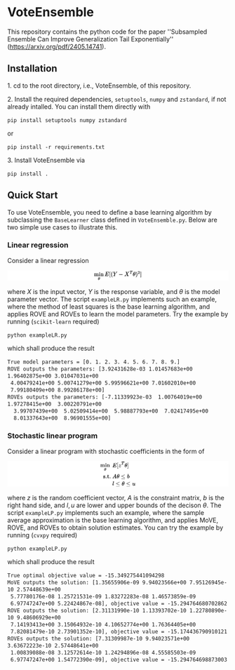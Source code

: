 # VoteEnsemble

This repository contains the python code for the paper ''Subsampled Ensemble Can Improve Generalization Tail Exponentially'' (https://arxiv.org/pdf/2405.14741).


## Installation
1.&nbsp;cd to the root directory, i.e., VoteEnsemble,  of this repository.

2.&nbsp;Install the required dependencies, `setuptools`, `numpy` and `zstandard`, if not already intalled. You can install them directly with
```
pip install setuptools numpy zstandard
```
or
```
pip install -r requirements.txt
```

3.&nbsp;Install VoteEnsemble via
```
pip install .
```
## Quick Start
To use VoteEnsemble, you need to define a base learning algorithm by subclassing the `BaseLearner` class defined in `VoteEnsemble.py`. Below are two simple use cases to illustrate this.
### Linear regression
Consider a linear regression
<!-- $$
\min_{\theta} E[(Y - X^T\theta)^2]
$$ -->

![Equation](./images/LR.png)

where $X$ is the input vector, $Y$ is the response variable, and $\theta$ is the model parameter vector. The script `exampleLR.py` implements such an example, where the method of least squares is the base learning algorithm, and applies $\mathsf{ROVE}$ and $\mathsf{ROVEs}$ to learn the model parameters. Try the example by running (`scikit-learn` required)
```
python exampleLR.py
```
which shall produce the result
```
True model parameters = [0. 1. 2. 3. 4. 5. 6. 7. 8. 9.]
ROVE outputs the parameters: [3.92431628e-03 1.01457683e+00 1.96402875e+00 3.01047031e+00
 4.00479241e+00 5.00741279e+00 5.99596621e+00 7.01602010e+00
 7.99180409e+00 8.99286178e+00]
ROVEs outputs the parameters: [-7.11339923e-03  1.00764019e+00  1.97278415e+00  3.00220791e+00
  3.99707439e+00  5.02509414e+00  5.98887793e+00  7.02417495e+00
  8.01337643e+00  8.96901555e+00]
```
### Stochastic linear program
Consider a linear program with stochastic coefficients in the form of
<!-- $$
\begin{align*}
\min_{\theta}\  &E[z^T\theta]\\
\text{s.t.}\ &A\theta \leq b\\
&l \leq \theta \leq u
\end{align*}
$$ -->

![Equation](./images/LP.png)

where $z$ is the random coefficient vector, $A$ is the constraint matrix, $b$ is the right hand side, and $l,u$ are lower and upper bounds of the decison $\theta$. The script `exampleLP.py` implements such an example, where the sample average approximation is the base learning algorithm, and applies $\mathsf{MoVE}$, $\mathsf{ROVE}$, and $\mathsf{ROVEs}$ to obtain solution estimates. You can try the example by running (`cvxpy` required)
```
python exampleLP.py
```
which shall produce the result
```
True optimal objective value = -15.349275441094298
MoVE outputs the solution: [1.35655906e-09 9.94023566e+00 7.95126945e-10 2.57448639e+00
 5.77780176e-08 1.25721531e-09 1.83272283e-08 1.46573859e-09
 6.97747247e+00 5.22424867e-08], objective value = -15.294764680702862
ROVE outputs the solution: [2.31131990e-10 1.13393702e-10 1.22780890e-10 9.48606929e+00
 7.14193413e+00 3.15064932e-10 4.10652774e+00 1.76364405e+00
 7.82081479e-10 2.73901352e-10], objective value = -15.174436790910121
ROVEs outputs the solution: [7.31309987e-10 9.94023571e+00 3.63672223e-10 2.57448641e+00
 1.00839088e-08 3.12572614e-10 1.24294896e-08 4.55585503e-09
 6.97747247e+00 1.54772390e-09], objective value = -15.294764698873003
```
